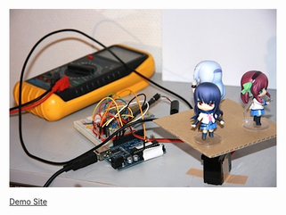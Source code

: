 ![Photo booth (Prototype)](https://github.com/maripo/img_rotation/raw/master/doc/photo_booth.jpg)

[Demo Site](http://maripo.org/img_rotation/viewer/)